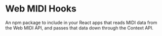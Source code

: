 # Web MIDI Hooks
An npm package to include in your React apps that reads MIDI data from the Web MIDI API, and passes that data down through the Context API.
